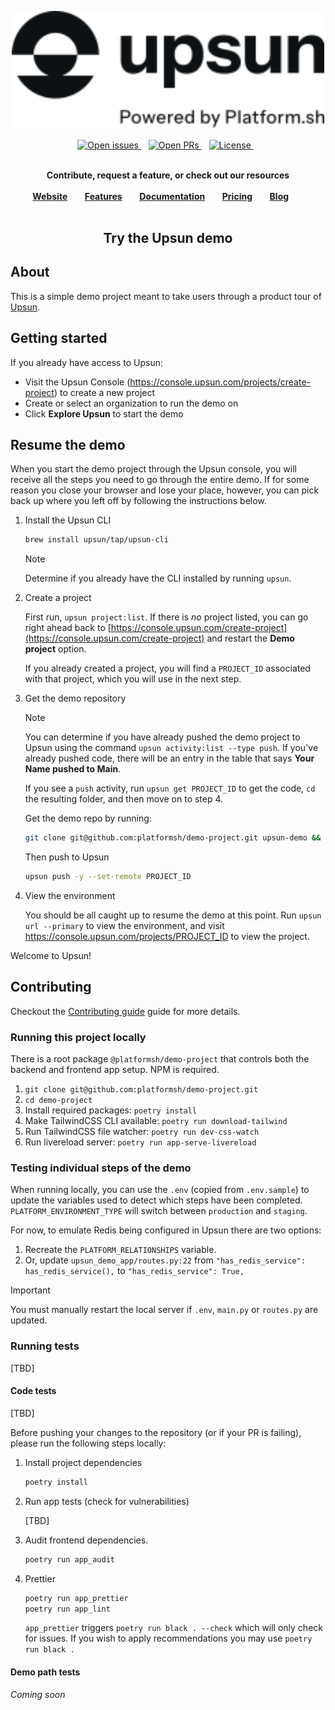 <p align="center">
<a href="https://www.upsun.com/">
<img src="utils/logo.svg" width="500px">
</a>
</p>

<p align="center">
<a href="https://github.com/platformsh/demo-project/issues">
<img src="https://img.shields.io/github/issues/platformsh/demo-project.svg?style=for-the-badge&labelColor=f4f2f3&color=6046FF&label=Issues" alt="Open issues" />
</a>&nbsp&nbsp
<a href="https://github.com/platformsh/demo-project/pulls">
<img src="https://img.shields.io/github/issues-pr/platformsh/demo-project.svg?style=for-the-badge&labelColor=f4f2f3&color=6046FF&label=Pull%20requests" alt="Open PRs" />
</a>&nbsp&nbsp
<a href="https://github.com/platformsh/demo-project/blob/main/LICENSE">
<img src="https://img.shields.io/static/v1?label=License&message=MIT&style=for-the-badge&labelColor=f4f2f3&color=6046FF" alt="License" />
</a>&nbsp&nbsp
<br /><br />

<p align="center">
<strong>Contribute, request a feature, or check out our resources</strong>
<br />
<br />
<!-- <a href="https://community.platform.sh"><strong>Join our community</strong></a>&nbsp&nbsp&nbsp&nbsp&nbsp&nbsp -->
<a href="https://upsun.com/"><strong>Website</strong></a>&nbsp&nbsp&nbsp&nbsp&nbsp&nbsp
<a href="https://upsun.com/features/"><strong>Features</strong></a>&nbsp&nbsp&nbsp&nbsp&nbsp&nbsp
<a href="https://docs.upsun.com"><strong>Documentation</strong></a>&nbsp&nbsp&nbsp&nbsp&nbsp&nbsp
<a href="https://upsun.com/pricing/"><strong>Pricing</strong></a>&nbsp&nbsp&nbsp&nbsp&nbsp&nbsp
<a href="https://upsun.com/blog/"><strong>Blog</strong></a>&nbsp&nbsp&nbsp&nbsp&nbsp&nbsp
<br /><br />
</p>

<h2 align="center">Try the Upsun demo</h2>

## About

This is a simple demo project meant to take users through a product tour of [Upsun](https://upsun.com).

## Getting started

If you already have access to Upsun:

- Visit the Upsun Console (https://console.upsun.com/projects/create-project) to create a new project
- Create or select an organization to run the demo on
- Click **Explore Upsun** to start the demo

## Resume the demo

When you start the demo project through the Upsun console, you will receive all the steps you need to go through the entire demo.
If for some reason you close your browser and lose your place, however, you can pick back up where you left off by following the instructions below.

1. Install the Upsun CLI

    ```bash
    brew install upsun/tap/upsun-cli
    ```

    > [!NOTE]
    > Determine if you already have the CLI installed by running `upsun`.

2. Create a project

    First run, `upsun project:list`.
    If there is _no_ project listed, you can go right ahead back to [https://console.upsun.com/create-project](https://console.upsun.com/create-project) and restart the **Demo project** option.

    If you already created a project, you will find a `PROJECT_ID` associated with that project, which you will use in the next step.

3. Get the demo repository

    > [!NOTE]
    > You can determine if you have already pushed the demo project to Upsun using the command `upsun activity:list --type push`.
    > If you've already pushed code, there will be an entry in the table that says **Your Name pushed to Main**.
    >
    > If you see a `push` activity, run `upsun get PROJECT_ID` to get the code, `cd` the resulting folder, and then move on to step 4.
 
    Get the demo repo by running:

    ```bash
    git clone git@github.com:platformsh/demo-project.git upsun-demo && cd upsun-demo
    ```

    Then push to Upsun

    ```bash
    upsun push -y --set-remote PROJECT_ID
    ```

4. View the environment

    You should be all caught up to resume the demo at this point. 
    Run `upsun url --primary` to view the environment, and visit https://console.upsun.com/projects/PROJECT_ID to view the project.

Welcome to Upsun!

## Contributing

Checkout the [Contributing guide](CONTRIBUTING.md) guide for more details.

### Running this project locally

There is a root package `@platformsh/demo-project` that controls both the backend and frontend app setup.
NPM is required. 

1. `git clone git@github.com:platformsh/demo-project.git`
1. `cd demo-project`
1. Install required packages: `poetry install`
1. Make TailwindCSS CLI available: `poetry run download-tailwind`
1. Run TailwindCSS file watcher: `poetry run dev-css-watch`
1. Run livereload server: `poetry run app-serve-livereload` 

### Testing individual steps of the demo

When running locally, you can use the `.env` (copied from `.env.sample`) to update the variables used to detect which 
steps have been completed. `PLATFORM_ENVIRONMENT_TYPE` will switch between `production` and `staging`.

For now, to emulate Redis being configured in Upsun there are two options:

1. Recreate the `PLATFORM_RELATIONSHIPS` variable.
2. Or, update `upsun_demo_app/routes.py:22` from `"has_redis_service": has_redis_service(),` to `"has_redis_service": True,`

> [!IMPORTANT]
> You must manually restart the local server if `.env`, `main.py` or `routes.py` are updated.

### Running tests

[TBD]

#### Code tests

[TBD]

Before pushing your changes to the repository (or if your PR is failing), please run the following steps locally:

1. Install project dependencies

    ```bash
    poetry install
    ```

1. Run app tests (check for vulnerabilities)

    [TBD]

1. Audit frontend dependencies.

    ```bash
    poetry run app_audit
    ```

1. Prettier

    ```bash
    poetry run app_prettier
    poetry run app_lint
    ```

    `app_prettier` triggers `poetry run black . --check` which will only check for issues. If you wish to apply 
    recommendations you may use `poetry run black .`

#### Demo path tests

_Coming soon_
